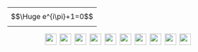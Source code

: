 | |
|:--:|
| $$\Huge e^{i\pi}+1=0$$ |

<p align="center">
  <img src="https://cdn.jsdelivr.net/gh/devicons/devicon/icons/r/r-original.svg" height="26" />&nbsp;
  <img src="https://cdn.jsdelivr.net/gh/devicons/devicon/icons/python/python-original.svg" height="26" />&nbsp;
  <img src="https://cdn.jsdelivr.net/gh/devicons/devicon/icons/postgresql/postgresql-original.svg" height="26" />&nbsp;
  <img src="https://cdn.jsdelivr.net/gh/devicons/devicon/icons/mongodb/mongodb-original.svg" height="26" />&nbsp;
  <img src="https://cdn.jsdelivr.net/gh/devicons/devicon/icons/docker/docker-original.svg" height="26" />&nbsp;
  <img src="https://cdn.jsdelivr.net/gh/devicons/devicon/icons/githubactions/githubactions-original.svg" height="26" />&nbsp;
  <img src="https://cdn.jsdelivr.net/gh/devicons/devicon/icons/javascript/javascript-original.svg" height="26" />&nbsp;
  <img src="https://cdn.jsdelivr.net/gh/devicons/devicon/icons/html5/html5-original.svg" height="26" />&nbsp;
  <img src="https://cdn.jsdelivr.net/gh/devicons/devicon/icons/css3/css3-original.svg" height="26" />&nbsp;
  <img src="https://skillicons.dev/icons?i=linux,bash" height="26" />&nbsp;
</p>
